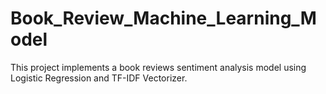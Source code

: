 # Book_Review_Machine_Learning_Model
This project implements a book reviews sentiment analysis model using Logistic Regression and TF-IDF Vectorizer. 
